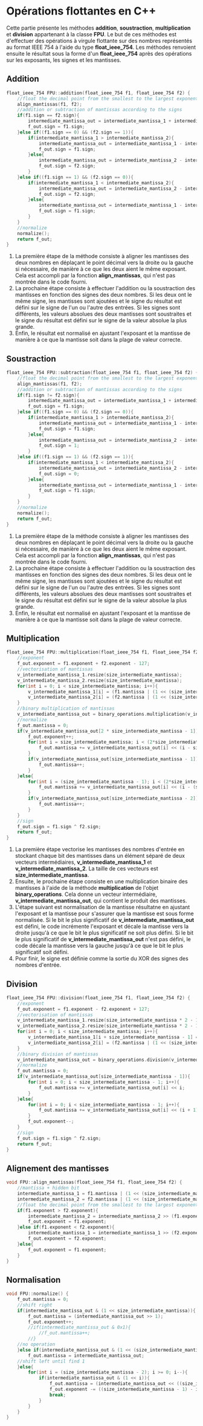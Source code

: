 # Opérations flottantes en C++
Cette partie présente les méthodes **addition**, **soustraction**, **multiplication** et **division** appartenant à la classe **FPU**. Le but de ces méthodes est d'effectuer des opérations à virgule flottante sur des nombres représentés au format IEEE 754 à l'aide du type **float_ieee_754**. Les méthodes renvoient ensuite le résultat sous la forme d'un **float_ieee_754** après des opérations sur les exposants, les signes et les mantisses.
## Addition
```C++
float_ieee_754 FPU::addition(float_ieee_754 f1, float_ieee_754 f2) {
    //float the decimal point from the smallest to the largest exponent
    align_mantissas(f1, f2);
    //addition or subtraction of mantissas according to the signs
    if(f1.sign == f2.sign){
        intermediate_mantissa_out = intermediate_mantissa_1 + intermediate_mantissa_2;
        f_out.sign = f1.sign;
    }else if((f1.sign == 0) && (f2.sign == 1)){
        if(intermediate_mantissa_1 > intermediate_mantissa_2){
            intermediate_mantissa_out = intermediate_mantissa_1 - intermediate_mantissa_2;
            f_out.sign = f1.sign;
        }else{
            intermediate_mantissa_out = intermediate_mantissa_2 - intermediate_mantissa_1;
            f_out.sign = f2.sign;
        }
    }else if((f1.sign == 1) && (f2.sign == 0)){
        if(intermediate_mantissa_1 < intermediate_mantissa_2){
            intermediate_mantissa_out = intermediate_mantissa_2 - intermediate_mantissa_1;
            f_out.sign = f2.sign;
        }else{
            intermediate_mantissa_out = intermediate_mantissa_1 - intermediate_mantissa_2;
            f_out.sign = f1.sign;
        }
    }
    //normalize
    normalize();
    return f_out;
}
```
1) La première étape de la méthode consiste à aligner les mantisses des deux nombres en déplaçant le point décimal vers la droite ou la gauche si nécessaire, de manière à ce que les deux aient le même exposant. Cela est accompli par la fonction **align_mantissas**, qui n'est pas montrée dans le code fourni.    
2) La prochaine étape consiste à effectuer l'addition ou la soustraction des mantisses en fonction des signes des deux nombres. Si les deux ont le même signe, les mantisses sont ajoutées et le signe du résultat est défini sur le signe de l'un ou l'autre des entrées. Si les signes sont différents, les valeurs absolues des deux mantisses sont soustraites et le signe du résultat est défini sur le signe de la valeur absolue la plus grande.   
3) Enfin, le résultat est normalisé en ajustant l'exposant et la mantisse de manière à ce que la mantisse soit dans la plage de valeur correcte.
## Soustraction
```C++
float_ieee_754 FPU::subtraction(float_ieee_754 f1, float_ieee_754 f2) {
    //float the decimal point from the smallest to the largest exponent
    align_mantissas(f1, f2);
    //addition or subtraction of mantissas according to the signs
    if(f1.sign != f2.sign){
        intermediate_mantissa_out = intermediate_mantissa_1 + intermediate_mantissa_2;
        f_out.sign = f1.sign;
    }else if((f1.sign == 0) && (f2.sign == 0)){
        if(intermediate_mantissa_1 > intermediate_mantissa_2){
            intermediate_mantissa_out = intermediate_mantissa_1 - intermediate_mantissa_2;
            f_out.sign = f1.sign;
        }else{
            intermediate_mantissa_out = intermediate_mantissa_2 - intermediate_mantissa_1;
            f_out.sign = 1;
        }
    }else if((f1.sign == 1) && (f2.sign == 1)){
        if(intermediate_mantissa_1 < intermediate_mantissa_2){
            intermediate_mantissa_out = intermediate_mantissa_2 - intermediate_mantissa_1;
            f_out.sign = 0;
        }else{
            intermediate_mantissa_out = intermediate_mantissa_1 - intermediate_mantissa_2;
            f_out.sign = f1.sign;
        }
    }
    //normalize
    normalize();
    return f_out;
}
```
1) La première étape de la méthode consiste à aligner les mantisses des deux nombres en déplaçant le point décimal vers la droite ou la gauche si nécessaire, de manière à ce que les deux aient le même exposant. Cela est accompli par la fonction **align_mantissas**, qui n'est pas montrée dans le code fourni.    
2) La prochaine étape consiste à effectuer l'addition ou la soustraction des mantisses en fonction des signes des deux nombres. Si les deux ont le même signe, les mantisses sont ajoutées et le signe du résultat est défini sur le signe de l'un ou l'autre des entrées. Si les signes sont différents, les valeurs absolues des deux mantisses sont soustraites et le signe du résultat est défini sur le signe de la valeur absolue la plus grande.   
3) Enfin, le résultat est normalisé en ajustant l'exposant et la mantisse de manière à ce que la mantisse soit dans la plage de valeur correcte.
## Multiplication
```C++
float_ieee_754 FPU::multiplication(float_ieee_754 f1, float_ieee_754 f2) {
    //exponent
    f_out.exponent = f1.exponent + f2.exponent - 127;
    //vectorisation of mantissas
    v_intermediate_mantissa_1.resize(size_intermediate_mantissa);
    v_intermediate_mantissa_2.resize(size_intermediate_mantissa);
    for(int i = 0; i < size_intermediate_mantissa; i++){
        v_intermediate_mantissa_1[i] = (f1.mantissa | (1 << (size_intermediate_mantissa - 1))) & ( 1 << i);
        v_intermediate_mantissa_2[i] = (f2.mantissa | (1 << (size_intermediate_mantissa - 1))) & ( 1 << i);
    }
    //binary multiplication of mantissas
    v_intermediate_mantissa_out = binary_operations.multiplication(v_intermediate_mantissa_1, v_intermediate_mantissa_2);
    //normalize
    f_out.mantissa = 0;
    if(v_intermediate_mantissa_out[2 * size_intermediate_mantissa - 1]){
        f_out.exponent++;
        for(int i = size_intermediate_mantissa; i < (2*size_intermediate_mantissa - 1); i++){
            f_out.mantissa += v_intermediate_mantissa_out[i] << (i - size_intermediate_mantissa);
        }
        if(v_intermediate_mantissa_out[size_intermediate_mantissa - 1]){
            f_out.mantissa++;
        }
    }else{
        for(int i = (size_intermediate_mantissa - 1); i < (2*size_intermediate_mantissa - 2); i++){
            f_out.mantissa += v_intermediate_mantissa_out[i] << (i - (size_intermediate_mantissa - 1));
        }
        if(v_intermediate_mantissa_out[size_intermediate_mantissa - 2]){
            f_out.mantissa++;
        }
    }
    //sign
    f_out.sign = f1.sign ^ f2.sign;
    return f_out;
}
```
1) La première étape vectorise les mantisses des nombres d'entrée en stockant chaque bit des mantisses dans un élément séparé de deux vecteurs intermédiaires, **v_intermediate_mantissa_1** et **v_intermediate_mantissa_2**. La taille de ces vecteurs est **size_intermediate_mantissa**.
2) Ensuite, le prochaine étape consiste en une multiplication binaire des mantisses à l'aide de la méthode **multiplication** de l'objet **binary_operations**. Cela donne un vecteur intermédiaire, **v_intermediate_mantissa_out**, qui contient le produit des mantisses.
3) L'étape suivant est normalisation de la mantisse résultatne en ajustant l'exposant et la mantisse pour s'assurer que la mantisse est sous forme normalisée. Si le bit le plus significatif de **v_intermediate_mantissa_out** est défini, le code incrémente l'exposant et décale la mantisse vers la droite jusqu'à ce que le bit le plus significatif ne soit plus défini. Si le bit le plus significatif de **v_intermediate_mantissa_out** n'est pas défini, le code décale la mantisse vers la gauche jusqu'à ce que le bit le plus significatif soit défini.
4) Pour finir, le signe est définie comme la sortie du XOR des signes des nombres d'entrée.
## Division
```C++
float_ieee_754 FPU::division(float_ieee_754 f1, float_ieee_754 f2) {
    //exponent
    f_out.exponent = f1.exponent - f2.exponent + 127;
    //vectorisation of mantissas
    v_intermediate_mantissa_1.resize(size_intermediate_mantissa * 2 - 1);
    v_intermediate_mantissa_2.resize(size_intermediate_mantissa * 2 - 1);
    for(int i = 0; i < size_intermediate_mantissa; i++){
        v_intermediate_mantissa_1[i + size_intermediate_mantissa - 1] = (f1.mantissa | (1 << (size_intermediate_mantissa - 1))) & ( 1 << i);
        v_intermediate_mantissa_2[i] = (f2.mantissa | (1 << (size_intermediate_mantissa - 1))) & ( 1 << i);
    }
    //binary division of mantissas
    v_intermediate_mantissa_out = binary_operations.division(v_intermediate_mantissa_1, v_intermediate_mantissa_2);
    //normalize
    f_out.mantissa = 0;
    if(v_intermediate_mantissa_out[size_intermediate_mantissa - 1]){
        for(int i = 0; i < size_intermediate_mantissa - 1; i++){
            f_out.mantissa += v_intermediate_mantissa_out[i] << i;
        }
    }else{
        for(int i = 0; i < size_intermediate_mantissa - 1; i++){
            f_out.mantissa += v_intermediate_mantissa_out[i] << (i + 1);
        }
        f_out.exponent--;
    }
    //sign
    f_out.sign = f1.sign ^ f2.sign;
    return f_out;
}
```
## Alignement des mantisses
```C++
void FPU::align_mantissas(float_ieee_754 f1, float_ieee_754 f2) {
    //mantissa + hidden bit
    intermediate_mantissa_1 = f1.mantissa | (1 << (size_intermediate_mantissa - 1));
    intermediate_mantissa_2 = f2.mantissa | (1 << (size_intermediate_mantissa - 1));
    //float the decimal point from the smallest to the largest exponent
    if(f1.exponent > f2.exponent){
        intermediate_mantissa_2 = intermediate_mantissa_2 >> (f1.exponent - f2.exponent);
        f_out.exponent = f1.exponent;
    }else if(f1.exponent < f2.exponent){
        intermediate_mantissa_1 = intermediate_mantissa_1 >> (f2.exponent - f1.exponent);
        f_out.exponent = f2.exponent;
    }else{
        f_out.exponent = f1.exponent;
    }
}
```
## Normalisation
```C++
void FPU::normalize() {
    f_out.mantissa = 0;
    //shift right
    if(intermediate_mantissa_out & (1 << size_intermediate_mantissa)){
        f_out.mantissa = (intermediate_mantissa_out >> 1);
        f_out.exponent++;
        //if(intermediate_mantissa_out & 0x1){
            //f_out.mantissa++;
        //}
    //no operation
    }else if(intermediate_mantissa_out & (1 << (size_intermediate_mantissa - 1))){
        f_out.mantissa = intermediate_mantissa_out;
    //shift left until find 1
    }else{
        for(int i = (size_intermediate_mantissa - 2); i >= 0; i--){
            if(intermediate_mantissa_out & (1 << i)){
                f_out.mantissa = (intermediate_mantissa_out << ((size_intermediate_mantissa - 1) - i));
                f_out.exponent -= ((size_intermediate_mantissa - 1) - i);
                break;
            }
        }
    }
}
```
